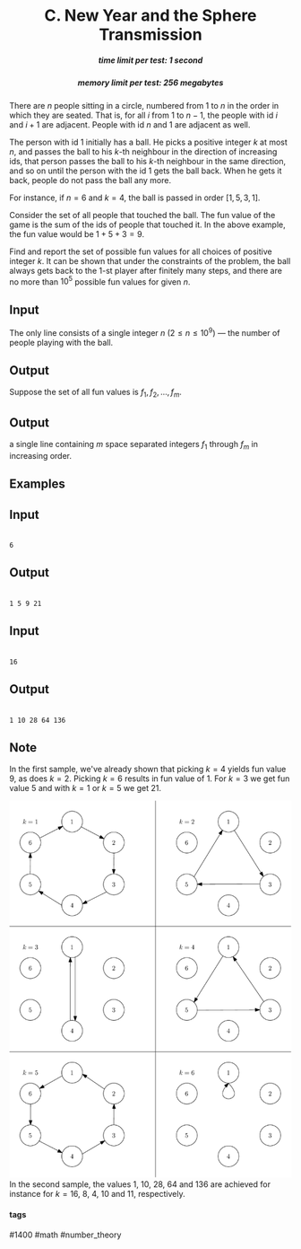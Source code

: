 <h1 style='text-align: center;'> C. New Year and the Sphere Transmission</h1>

<h5 style='text-align: center;'>time limit per test: 1 second</h5>
<h5 style='text-align: center;'>memory limit per test: 256 megabytes</h5>

There are $n$ people sitting in a circle, numbered from $1$ to $n$ in the order in which they are seated. That is, for all $i$ from $1$ to $n-1$, the people with id $i$ and $i+1$ are adjacent. People with id $n$ and $1$ are adjacent as well.

The person with id $1$ initially has a ball. He picks a positive integer $k$ at most $n$, and passes the ball to his $k$-th neighbour in the direction of increasing ids, that person passes the ball to his $k$-th neighbour in the same direction, and so on until the person with the id $1$ gets the ball back. When he gets it back, people do not pass the ball any more.

For instance, if $n = 6$ and $k = 4$, the ball is passed in order $[1, 5, 3, 1]$. 

Consider the set of all people that touched the ball. The fun value of the game is the sum of the ids of people that touched it. In the above example, the fun value would be $1 + 5 + 3 = 9$.

Find and report the set of possible fun values for all choices of positive integer $k$. It can be shown that under the constraints of the problem, the ball always gets back to the $1$-st player after finitely many steps, and there are no more than $10^5$ possible fun values for given $n$.

## Input

The only line consists of a single integer $n$ ($2 \leq n \leq 10^9$) — the number of people playing with the ball.

## Output

Suppose the set of all fun values is $f_1, f_2, \dots, f_m$.

## Output

 a single line containing $m$ space separated integers $f_1$ through $f_m$ in increasing order.

## Examples

## Input


```

6

```
## Output


```

1 5 9 21

```
## Input


```

16

```
## Output


```

1 10 28 64 136

```
## Note

In the first sample, we've already shown that picking $k = 4$ yields fun value $9$, as does $k = 2$. Picking $k = 6$ results in fun value of $1$. For $k = 3$ we get fun value $5$ and with $k = 1$ or $k = 5$ we get $21$. 

 ![](images/8dc54b5b4be6ed15f622635f7d8663d22b40c2a2.png) In the second sample, the values $1$, $10$, $28$, $64$ and $136$ are achieved for instance for $k = 16$, $8$, $4$, $10$ and $11$, respectively.



#### tags 

#1400 #math #number_theory 
